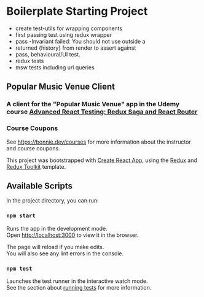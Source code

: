 # Boilerplate Starting Project

- create test-utils for wrapping components <Provider/>
- first passing test using redux wrapper
- pass -Invariant failed: You should not use <Redirect> outside a <Router>
- returned {history} from render to assert against
- pass, behavioural/UI test.
- redux tests
- msw tests including url queries

## Popular Music Venue Client

### A client for the "Popular Music Venue" app in the Udemy course [Advanced React Testing: Redux Saga and React Router](https://www.udemy.com/course/advanced-react-testing/?referralCode=317FB8E2C866D75D3B71)

### Course Coupons

See https://bonnie.dev/courses for more information about the instructor and course coupons.

This project was bootstrapped with [Create React App](https://github.com/facebook/create-react-app), using the [Redux](https://redux.js.org/) and [Redux Toolkit](https://redux-toolkit.js.org/) template.

## Available Scripts

In the project directory, you can run:

### `npm start`

Runs the app in the development mode.<br />
Open [http://localhost:3000](http://localhost:3000) to view it in the browser.

The page will reload if you make edits.<br />
You will also see any lint errors in the console.

### `npm test`

Launches the test runner in the interactive watch mode.<br />
See the section about [running tests](https://facebook.github.io/create-react-app/docs/running-tests) for more information.
